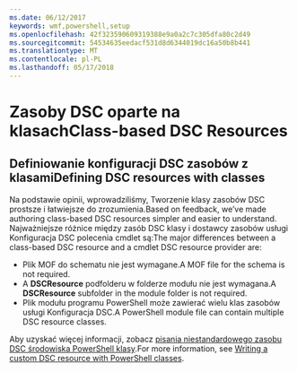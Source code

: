 ```yaml
---
ms.date: 06/12/2017
keywords: wmf,powershell,setup
ms.openlocfilehash: 42f323590609319388e9a0a2c7c305dfa80c2d49
ms.sourcegitcommit: 54534635eedacf531d8d6344019dc16a50b8b441
ms.translationtype: MT
ms.contentlocale: pl-PL
ms.lasthandoff: 05/17/2018
---
```

# <a name="class-based-dsc-resources"></a><span data-ttu-id="218fe-102">Zasoby DSC oparte na klasach</span><span class="sxs-lookup"><span data-stu-id="218fe-102">Class-based DSC Resources</span></span>

## <a name="defining-dsc-resources-with-classes"></a><span data-ttu-id="218fe-103">Definiowanie konfiguracji DSC zasobów z klasami</span><span class="sxs-lookup"><span data-stu-id="218fe-103">Defining DSC resources with classes</span></span>

<span data-ttu-id="218fe-104">Na podstawie opinii, wprowadziliśmy, Tworzenie klasy zasobów DSC prostsze i łatwiejsze do zrozumienia.</span><span class="sxs-lookup"><span data-stu-id="218fe-104">Based on feedback, we’ve made authoring class-based DSC resources simpler and easier to understand.</span></span>
<span data-ttu-id="218fe-105">Najważniejsze różnice między zasób DSC klasy i dostawcy zasobów usługi Konfiguracja DSC polecenia cmdlet są:</span><span class="sxs-lookup"><span data-stu-id="218fe-105">The major differences between a class-based DSC resource and a cmdlet DSC resource provider are:</span></span>

* <span data-ttu-id="218fe-106">Plik MOF do schematu nie jest wymagane.</span><span class="sxs-lookup"><span data-stu-id="218fe-106">A MOF file for the schema is not required.</span></span>
* <span data-ttu-id="218fe-107">A **DSCResource** podfolderu w folderze modułu nie jest wymagana.</span><span class="sxs-lookup"><span data-stu-id="218fe-107">A **DSCResource** subfolder in the module folder is not required.</span></span>
* <span data-ttu-id="218fe-108">Plik modułu programu PowerShell może zawierać wielu klas zasobów usługi Konfiguracja DSC.</span><span class="sxs-lookup"><span data-stu-id="218fe-108">A PowerShell module file can contain multiple DSC resource classes.</span></span>

<span data-ttu-id="218fe-109">Aby uzyskać więcej informacji, zobacz [pisania niestandardowego zasobu DSC środowiska PowerShell klasy](https://msdn.microsoft.com/powershell/dsc/authoringresource).</span><span class="sxs-lookup"><span data-stu-id="218fe-109">For more information, see [Writing a custom DSC resource with PowerShell classes](https://msdn.microsoft.com/powershell/dsc/authoringresource).</span></span>
